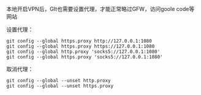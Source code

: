 本地开启VPN后，GIt也需要设置代理，才能正常略过GFW，访问goole code等网站

设置代理：

```
git config --global https.proxy http://127.0.0.1:1080
git config --global https.proxy https://127.0.0.1:1080
git config --global http.proxy 'socks5://127.0.0.1:1080' 
git config --global https.proxy 'socks5://127.0.0.1:1080'
```

取消代理：

```
git config --global --unset http.proxy
git config --global --unset https.proxy
```

